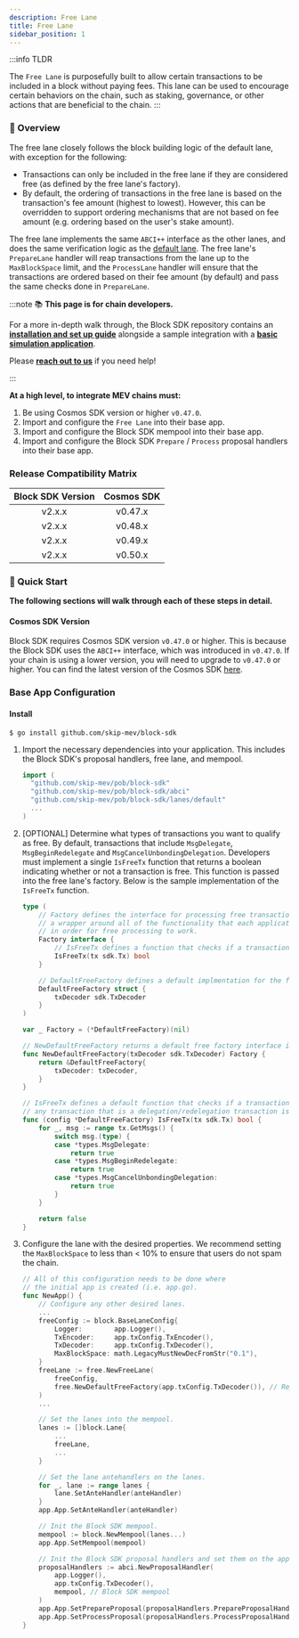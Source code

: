 ```yaml
---
description: Free Lane
title: Free Lane
sidebar_position: 1
---
```


:::info TLDR

The `Free Lane` is purposefully built to allow certain transactions to be included in a block without paying fees. This lane can be used to encourage certain behaviors on the chain, such as staking, governance, or other actions that are beneficial to the chain.
:::

### 📖 Overview

The free lane closely follows the block building logic of the default lane, with exception for the following:

- Transactions can only be included in the free lane if they are considered free (as defined by the free lane's factory).
- By default, the ordering of transactions in the free lane is based on the transaction's fee amount (highest to lowest). However, this can be overridden to support ordering mechanisms that are not based on fee amount (e.g. ordering based on the user's stake amount).

The free lane implements the same `ABCI++` interface as the other lanes, and does the same verification logic as the [default lane](default). The free lane's `PrepareLane` handler will reap transactions from the lane up to the `MaxBlockSpace` limit, and the `ProcessLane` handler will ensure that the transactions are ordered based on their fee amount (by default) and pass the same checks done in `PrepareLane`.

:::note 📚 **This page is for chain developers.**

For a more in-depth walk through, the Block SDK repository contains an [**installation and set up guide**](https://github.com/skip-mev/pob#readme) alongside a sample integration with a [**basic simulation application**](https://github.com/skip-mev/pob/blob/main/tests/app/app.go).

Please [**reach out to us**](https://skip.money/contact) if you need help!

:::

**At a high level, to integrate MEV chains must:**

1. Be using Cosmos SDK version or higher `v0.47.0`.
2. Import and configure the `Free Lane` into their base app.
3. Import and configure the Block SDK mempool into their base app.
4. Import and configure the Block SDK `Prepare` / `Process` proposal handlers into their base app.

### Release Compatibility Matrix

| Block SDK Version | Cosmos SDK |
| :---------------: | :--------: |
|      v2.x.x       |  v0.47.x   |
|      v2.x.x       |  v0.48.x   |
|      v2.x.x       |  v0.49.x   |
|      v2.x.x       |  v0.50.x   |

### 🚀 Quick Start

**The following sections will walk through each of these steps in detail.**

#### Cosmos SDK Version

Block SDK requires Cosmos SDK version `v0.47.0` or higher. This is because the Block SDK uses the `ABCI++` interface, which was introduced in `v0.47.0`. If your chain is using a lower version, you will need to upgrade to `v0.47.0` or higher. You can find the latest version of the Cosmos SDK [here](https://github.com/cosmos/cosmos-sdk/releases).

### Base App Configuration

#### Install

<!-- # TODO: Update once we rename the repo -->

```shell
$ go install github.com/skip-mev/block-sdk
```

1. Import the necessary dependencies into your application. This includes the Block SDK's proposal handlers, free lane, and mempool.

   ```go
   import (
     "github.com/skip-mev/pob/block-sdk"
     "github.com/skip-mev/pob/block-sdk/abci"
     "github.com/skip-mev/pob/block-sdk/lanes/default"
     ...
   )
   ```

<!-- TODO: what do you think percentages for free txs should be @mag -->

2. [OPTIONAL] Determine what types of transactions you want to qualify as free. By default, transactions that include `MsgDelegate`, `MsgBeginRedelegate` and `MsgCancelUnbondingDelegation`. Developers must implement a single `IsFreeTx` function that returns a boolean indicating whether or not a transaction is free. This function is passed into the free lane's factory. Below is the sample implementation of the `IsFreeTx` function.

   ```go
   type (
       // Factory defines the interface for processing free transactions. It is
       // a wrapper around all of the functionality that each application chain must implement
       // in order for free processing to work.
       Factory interface {
           // IsFreeTx defines a function that checks if a transaction qualifies as free.
           IsFreeTx(tx sdk.Tx) bool
       }

       // DefaultFreeFactory defines a default implmentation for the free factory interface for processing free transactions.
       DefaultFreeFactory struct {
           txDecoder sdk.TxDecoder
       }
   )

   var _ Factory = (*DefaultFreeFactory)(nil)

   // NewDefaultFreeFactory returns a default free factory interface implementation.
   func NewDefaultFreeFactory(txDecoder sdk.TxDecoder) Factory {
       return &DefaultFreeFactory{
           txDecoder: txDecoder,
       }
   }

   // IsFreeTx defines a default function that checks if a transaction is free. In this case,
   // any transaction that is a delegation/redelegation transaction is free.
   func (config *DefaultFreeFactory) IsFreeTx(tx sdk.Tx) bool {
       for _, msg := range tx.GetMsgs() {
           switch msg.(type) {
           case *types.MsgDelegate:
               return true
           case *types.MsgBeginRedelegate:
               return true
           case *types.MsgCancelUnbondingDelegation:
               return true
           }
       }

       return false
   }
   ```

3. Configure the lane with the desired properties. We recommend setting the `MaxBlockSpace` to less than < 10% to ensure that users do not spam the chain.

   ```go
   // All of this configuration needs to be done where
   // the initial app is created (i.e. app.go).
   func NewApp() {
       // Configure any other desired lanes.
       ...
       freeConfig := block.BaseLaneConfig{
           Logger:        app.Logger(),
           TxEncoder:     app.txConfig.TxEncoder(),
           TxDecoder:     app.txConfig.TxDecoder(),
           MaxBlockSpace: math.LegacyMustNewDecFromStr("0.1"),
       }
       freeLane := free.NewFreeLane(
           freeConfig,
           free.NewDefaultFreeFactory(app.txConfig.TxDecoder()), // Replace with your own implementation if desired
       )
       ...

       // Set the lanes into the mempool.
       lanes := []block.Lane{
           ...
           freeLane,
           ...
       }

       // Set the lane antehandlers on the lanes.
       for _, lane := range lanes {
           lane.SetAnteHandler(anteHandler)
       }
       app.App.SetAnteHandler(anteHandler)

       // Init the Block SDK mempool.
       mempool := block.NewMempool(lanes...)
       app.App.SetMempool(mempool)

       // Init the Block SDK proposal handlers and set them on the app.
       proposalHandlers := abci.NewProposalHandler(
           app.Logger(),
           app.txConfig.TxDecoder(),
           mempool, // Block SDK mempool
       )
       app.App.SetPrepareProposal(proposalHandlers.PrepareProposalHandler())
       app.App.SetProcessProposal(proposalHandlers.ProcessProposalHandler())
   }
   ```
